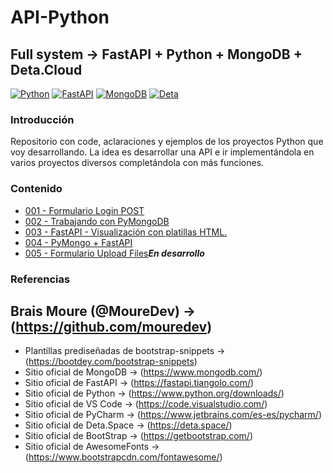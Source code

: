 # API-Python

## Full system -> FastAPI + Python + MongoDB + Deta.Cloud

[![Python](https://img.shields.io/badge/Python-3.11+-yellow?style=?style=plastic&&logo=python&logoColor=white&labelColor=101010)](https://python.org)
[![FastAPI](https://img.shields.io/badge/FastAPI-0.94.0+-00a393?style=plastic&logo=fastapi&logoColor=white&labelColor=101010)](https://fastapi.tiangolo.com/)
[![MongoDB](https://img.shields.io/badge/MongoDB-6.0+-00684A?style=plastic&logo=mongodb&logoColor=white&labelColor=101010)](https://www.mongodb.com/)
[![Deta](https://img.shields.io/badge/Deta.Space-cloud+-ff0860?style=plastic&logo=deta&logoColor=white&labelColor=101010)](https://deta.space/)

### Introducción

Repositorio con code, aclaraciones y ejemplos de los proyectos Python que voy desarrollando. La idea es desarrollar una API e ir implementándola en varios proyectos diversos completándola con más funciones. 

### Contenido

* [001 - Formulario Login POST](https://github.com/informaticaeloy/API-Python/tree/main/001%20-%20Formulario%20Login%20POST)
* [002 - Trabajando con PyMongoDB](https://github.com/informaticaeloy/API-Python/tree/main/002%20-%20PyMongo)
* [003 - FastAPI - Visualización con platillas HTML.](https://github.com/informaticaeloy/API-Python/tree/main/003%20-%20FastAPI%20-%20Visualizaci%C3%B3n%20con%20platillas%20HTML)
* [004 - PyMongo + FastAPI](https://github.com/informaticaeloy/API-Python/tree/main/004%20-%20PyMongo%20+%20FastAPI) 
* [005 - Formulario Upload Files](https://github.com/informaticaeloy/API-Python#:~:text=005%20%2D%20FastAPI%20Upload%20Files%20Form)***En desarrollo***

### Referencias

## Brais Moure (@MoureDev) -> (https://github.com/mouredev)

* Plantillas prediseñadas de bootstrap-snippets -> (https://bootdey.com/bootstrap-snippets)
* Sitio oficial de MongoDB -> (https://www.mongodb.com/)
* Sitio oficial de FastAPI -> (https://fastapi.tiangolo.com/)
* Sitio oficial de Python -> (https://www.python.org/downloads/)
* Sitio oficial de VS Code -> (https://code.visualstudio.com/)
* Sitio oficial de PyCharm -> (https://www.jetbrains.com/es-es/pycharm/)
* Sitio oficial de Deta.Space -> (https://deta.space/)
* Sitio oficial de BootStrap -> (https://getbootstrap.com/)
* Sitio oficial de AwesomeFonts -> (https://www.bootstrapcdn.com/fontawesome/)
